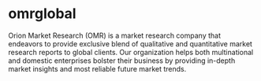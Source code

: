 # omrglobal
Orion Market Research (OMR) is a market research company that endeavors to provide exclusive blend of qualitative and quantitative market research reports to global clients. Our organization helps both multinational and domestic enterprises bolster their business by providing in-depth market insights and most reliable future market trends.
